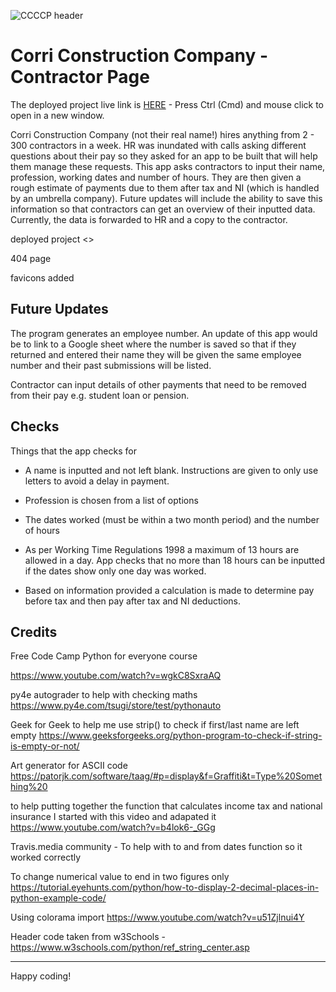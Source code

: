 ![CCCCP header](https://codeinstitute.s3.amazonaws.com/fullstack/ci_logo_small.png)
# Corri Construction Company - Contractor Page

The deployed project live link is [HERE](https://corri-construction-p3-e9d1aa627f6f.herokuapp.com/) - Press Ctrl (Cmd) and mouse click to open in a new window.

Corri Construction Company (not their real name!) hires anything from 2 - 300 contractors in a week. HR was inundated with calls asking different questions about their pay so they asked for an app to be built that will help them manage these requests. This app asks contractors to input their name, profession, working dates and number of hours. They are then given a rough estimate of payments due to them after tax and NI (which is handled by an umbrella company). Future updates will include the ability to save this information so that contractors can get an overview of their inputted data. Currently, the data is forwarded to HR and a copy to the contractor.


deployed project <>

404 page

favicons added

## Future Updates

The program generates an employee number. An update of this app would be to link to a Google sheet where the number is saved so that if they returned and entered their name they will be given the same employee number and their past submissions will be listed.

Contractor can input details of other payments that need to be removed from their pay e.g. student loan or pension.

## Checks
Things that the app checks for

- A name is inputted and not left blank. Instructions are given to only use letters to avoid a delay in payment.

- Profession is chosen from a list of options

- The dates worked (must be within a two month period) and the number of hours

- As per Working Time Regulations 1998 a maximum of 13 hours are allowed in a day. App checks that no more than 18 hours can be inputted if the dates show only one day was worked.

- Based on information provided a calculation is made to determine pay before tax and then pay after tax and NI deductions.



## Credits

Free Code Camp Python for everyone course

https://www.youtube.com/watch?v=wgkC8SxraAQ

py4e autograder to help with checking maths https://www.py4e.com/tsugi/store/test/pythonauto 

Geek for Geek to help me use strip() to check if first/last name are left empty
https://www.geeksforgeeks.org/python-program-to-check-if-string-is-empty-or-not/

Art generator for ASCII code https://patorjk.com/software/taag/#p=display&f=Graffiti&t=Type%20Something%20

to help putting together the function that calculates income tax and national insurance I started with this video and adapated it https://www.youtube.com/watch?v=b4lok6-_GGg 

Travis.media community - To help with to and from dates function so it worked correctly

To change numerical value to end in two figures only
https://tutorial.eyehunts.com/python/how-to-display-2-decimal-places-in-python-example-code/

Using colorama import https://www.youtube.com/watch?v=u51Zjlnui4Y 

Header code taken from w3Schools - https://www.w3schools.com/python/ref_string_center.asp


---

Happy coding!
